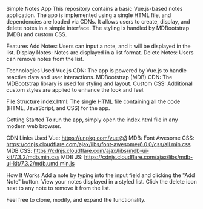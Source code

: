 Simple Notes App
This repository contains a basic Vue.js-based notes application. The app is implemented using a single HTML file, and dependencies are loaded via CDNs. It allows users to create, display, and delete notes in a simple interface. The styling is handled by MDBootstrap (MDB) and custom CSS.

Features
Add Notes: Users can input a note, and it will be displayed in the list.
Display Notes: Notes are displayed in a list format.
Delete Notes: Users can remove notes from the list.

Technologies Used
Vue.js CDN: The app is powered by Vue.js to handle reactive data and user interactions.
MDBootstrap (MDB) CDN: The MDBootstrap library is used for styling and layout.
Custom CSS: Additional custom styles are applied to enhance the look and feel.

File Structure
index.html: The single HTML file containing all the code (HTML, JavaScript, and CSS) for the app.

Getting Started
To run the app, simply open the index.html file in any modern web browser.

CDN Links Used
Vue: https://unpkg.com/vue@3
MDB:
  Font Awesome CSS: https://cdnjs.cloudflare.com/ajax/libs/font-awesome/6.0.0/css/all.min.css
  MDB CSS: https://cdnjs.cloudflare.com/ajax/libs/mdb-ui-kit/7.3.2/mdb.min.css
  MDB JS: https://cdnjs.cloudflare.com/ajax/libs/mdb-ui-kit/7.3.2/mdb.umd.min.js

How It Works
Add a note by typing into the input field and clicking the "Add Note" button.
View your notes displayed in a styled list.
Click the delete icon next to any note to remove it from the list.

Feel free to clone, modify, and expand the functionality.
